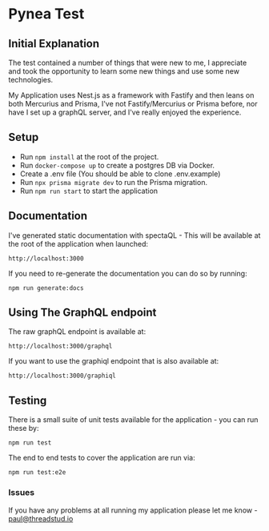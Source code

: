 # Pynea Test


## Initial Explanation

The test contained a number of things that were new to me, I appreciate and took the opportunity to learn some new things and use some new technologies.

My Application uses Nest.js as a framework with Fastify and then leans on both Mercurius and Prisma, I've not Fastify/Mercurius or Prisma before, nor have I set up a graphQL server, and I've really enjoyed the experience.

## Setup

- Run `npm install` at the root of the project.
- Run `docker-compose up` to create a postgres DB via Docker.
- Create a .env file (You should be able to clone .env.example)
- Run `npx prisma migrate dev` to run the Prisma migration.
- Run `npm run start` to start the application

## Documentation

I've generated static documentation with spectaQL - This will be available at the root of the application when launched:

`http://localhost:3000`

If you need to re-generate the documentation you can do so by running:

`npm run generate:docs`

## Using The GraphQL endpoint

The raw graphQL endpoint is available at:

`http://localhost:3000/graphql`

If you want to use the graphiql endpoint that is also available at:

`http://localhost:3000/graphiql`

## Testing

There is a small suite of unit tests available for the application - you can run these by:

`npm run test`

The end to end tests to cover the application are run via:

`npm run test:e2e`

### Issues

If you have any problems at all running my application please let me know - paul@threadstud.io



